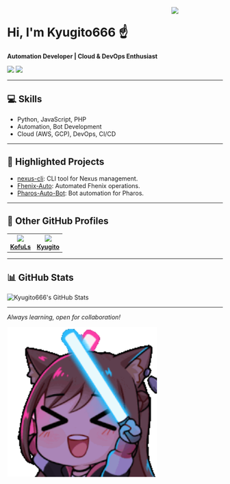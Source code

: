 <img align="right" src="https://avatars.githubusercontent.com/Kyugito666" width="120"/>

# Hi, I'm Kyugito666 ☝️

**Automation Developer | Cloud & DevOps Enthusiast**

<p>
  <a href="mailto:siti007.sj@gmail.com"><img src="https://img.shields.io/badge/email-siti007.sj@gmail.com-green"></a>
  <a href="https://instagram.com/galangaditiao"><img src="https://img.shields.io/badge/Instagram-Connect-pink"></a>
</p>

---

## 💻 Skills
- Python, JavaScript, PHP
- Automation, Bot Development
- Cloud (AWS, GCP), DevOps, CI/CD

---

## 🚀 Highlighted Projects
- [nexus-cli](https://github.com/Kyugito666/nexus-cli): CLI tool for Nexus management.
- [Fhenix-Auto](https://github.com/Kyugito666/Fhenix-Auto): Automated Fhenix operations.
- [Pharos-Auto-Bot](https://github.com/Kyugito666/Pharos-Auto-Bot): Bot automation for Pharos.

---

## 🔗 Other GitHub Profiles
<table>
  <tr>
    <td align="center">
      <a href="https://github.com/KofuLs">
        <img src="https://avatars.githubusercontent.com/KofuLs" width="80"/><br/>
        <b>KofuLs</b>
      </a>
    </td>
    <td align="center">
      <a href="https://github.com/Kyugito">
        <img src="https://avatars.githubusercontent.com/Kyugito" width="80"/><br/>
        <b>Kyugito</b>
      </a>
    </td>
  </tr>
</table>

---

## 📊 GitHub Stats
![Kyugito666's GitHub Stats](https://github-readme-stats.vercel.app/api?username=Kyugito666&show_icons=true&theme=radical)

---

_Always learning, open for collaboration!_

<img src="https://github.com/Kyugito666/Kyugito666/blob/main/assets/duong2.gif" width="350"/>
